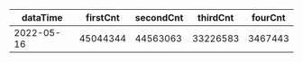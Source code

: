|dataTime|firstCnt|secondCnt|thirdCnt|fourCnt|
|-|-|-|-|-|
|2022-05-16|45044344|44563063|33226583|3467443|